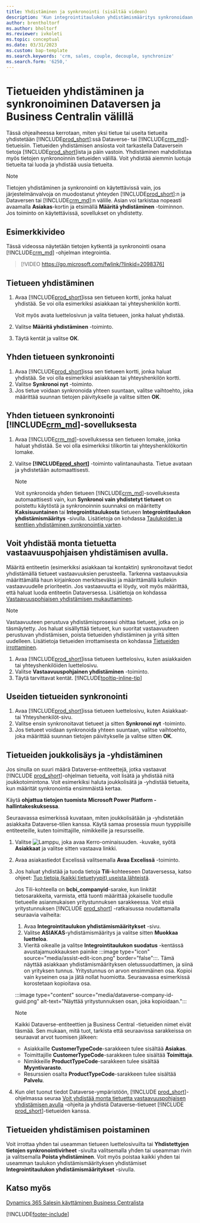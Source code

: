 ```yaml
---
title: Yhdistäminen ja synkronointi (sisältää videon)
description: 'Kun integrointitaulukon yhdistämismääritys synkronoidaan, yhdistettyjen Business Central- ja Dynamics 365 Sales -taulukoiden kaikkien tietueiden tiedot voidaan synkronoida.'
author: brentholtorf
ms.author: bholtorf
ms.reviewer: ivkoleti
ms.topic: conceptual
ms.date: 03/31/2023
ms.custom: bap-template
ms.search.keywords: 'crm, sales, couple, decouple, synchronize'
ms.search.form: '6250,'
---
```


# Tietueiden yhdistäminen ja synkronoiminen Dataversen ja Business Centralin välillä

Tässä ohjeaiheessa kerrotaan, miten yksi tietue tai useita tietueita yhdistetään [!INCLUDE[prod_short](includes/prod_short.md)]:ssä Dataverse- tai [!INCLUDE[crm_md](includes/crm_md.md)]-tietueisiin. Tietueiden yhdistämisen ansiosta voit tarkastella Dataversein tietoja [!INCLUDE[prod_short](includes/prod_short.md)]ista ja päin vastoin. Yhdistäminen mahdollistaa myös tietojen synkronoinnin tietueiden välillä. Voit yhdistää aiemmin luotuja tietueita tai luoda ja yhdistää uusia tietueita.

> [!NOTE]
> Tietojen yhdistäminen ja synkronointi on käytettävissä vain, jos järjestelmänvalvoja on muodostanut yhteyden [!INCLUDE[prod_short](includes/prod_short.md)]:n ja Dataversen tai [!INCLUDE[crm_md](includes/crm_md.md)]:n välille. Asian voi tarkistaa nopeasti avaamalla **Asiakas**-kortin ja etsimällä **Määritä yhdistäminen** -toiminnon. Jos toiminto on käytettävissä, sovellukset on yhdistetty.

## Esimerkkivideo

Tässä videossa näytetään tietojen kytkentä ja synkronointi osana [!INCLUDE[crm_md](includes/crm_md.md)] -ohjelman integrointia.

> [!VIDEO https://go.microsoft.com/fwlink/?linkid=2098376]

## Tietueen yhdistäminen  

1. Avaa [!INCLUDE[prod_short](includes/prod_short.md)]issa sen tietueen kortti, jonka haluat yhdistää. Se voi olla esimerkiksi asiakkaan tai yhteyshenkilön kortti.  

    Voit myös avata luettelosivun ja valita tietueen, jonka haluat yhdistää.  

2. Valitse **Määritä yhdistäminen** -toiminto.  
3. Täytä kentät ja valitse **OK**.  

## Yhden tietueen synkronointi  

1. Avaa [!INCLUDE[prod_short](includes/prod_short.md)]issa sen tietueen kortti, jonka haluat yhdistää. Se voi olla esimerkiksi asiakkaan tai yhteyshenkilön kortti.  
2. Valitse **Synkronoi nyt** -toiminto.  
3. Jos tietue voidaan synkronoida yhteen suuntaan, valitse vaihtoehto, joka määrittää suunnan tietojen päivitykselle ja valitse sitten **OK**.  

## Yhden tietueen synkronointi [!INCLUDE[crm_md](includes/crm_md.md)]-sovelluksesta  

1. Avaa [!INCLUDE[crm_md](includes/crm_md.md)]-sovelluksessa sen tietueen lomake, jonka haluat yhdistää. Se voi olla esimerkiksi tilikortin tai yhteyshenkilökortin lomake.  
2. Valitse **[!INCLUDE[prod_short](includes/prod_short.md)]** -toiminto valintanauhasta. Tietue avataan ja yhdistetään automaattisesti.

    > [!Note]
    > Voit synkronoida yhden tietueen [!INCLUDE[crm_md](includes/crm_md.md)]-sovelluksesta automaattisesti vain, kun **Synkronoi vain yhdistetyt tietueet** on poistettu käytöstä ja synkronoinnin suunnaksi on määritetty **Kaksisuuntainen** tai **Integrointitaulukosta** tietueen **Integrointitaulukon yhdistämismääritys** -sivulla. Lisätietoja on kohdassa [Taulukoiden ja kenttien yhdistäminen synkronointia varten](admin-how-to-modify-table-mappings-for-synchronization.md#create-new-records).

## Voit yhdistää monta tietuetta vastaavuuspohjaisen yhdistämisen avulla.

Määritä entiteetin (esimerkiksi asiakkaan tai kontaktin) synkronoitavat tiedot yhdistämällä tietueet vastaavuuksien perusteella. Tarkenna vastaavuuksia määrittämällä haun kirjainkoon merkitseväksi ja määrittämällä kullekin vastaavuudelle prioriteetin. Jos vastaavuutta ei löydy, voit myös määrittää, että haluat luoda entiteetin Dataversessa. Lisätietoja on kohdassa [Vastaavuuspohjaisen yhdistämisen mukauttaminen](admin-how-to-set-up-a-dynamics-crm-connection.md#customize-the-match-based-coupling).  

> [!NOTE]
> Vastaavuuteen perustuva yhdistämisprosessi ohittaa tietueet, jotka on jo täsmäytetty. Jos haluat sisällyttää tietueet, kun suoritat vastaavuuteen perustuvan yhdistämisen, poista tietueiden yhdistäminen ja yritä sitten uudelleen. Lisätietoja tietueiden irrottamisesta on kohdassa [Tietueiden irrottaminen](#uncoupling-records).

1. Avaa [!INCLUDE[prod_short](includes/prod_short.md)]issa tietueen luettelosivu, kuten asiakkaiden tai yhteyshenkilöiden luettelosivu.
2. Valitse **Vastaavuuspohjainen yhdistäminen** -toiminto.
3. Täytä tarvittavat kentät. [!INCLUDE[tooltip-inline-tip](includes/tooltip-inline-tip_md.md)]

## Useiden tietueiden synkronointi  

1. Avaa [!INCLUDE[prod_short](includes/prod_short.md)]issa tietueen luettelosivu, kuten Asiakkaat- tai Yhteyshenkilöt-sivu.  
2. Valitse ensin synkronoitavat tietueet ja sitten **Synkronoi nyt** -toiminto.  
3. Jos tietueet voidaan synkronoida yhteen suuntaan, valitse vaihtoehto, joka määrittää suunnan tietojen päivitykselle ja valitse sitten **OK**.  

## Tietueiden joukkolisäys ja -yhdistäminen

Jos sinulla on suuri määrä  Dataverse-entiteettejä, jotka vastaavat [!INCLUDE [prod_short](includes/prod_short.md)]-ohjelman tietueita, voit lisätä ja yhdistää niitä joukkotoimintona. Voit esimerkiksi haluta joukkolisätä ja -yhdistää tietueita, kun määrität synkronointia ensimmäistä kertaa.

Käytä **ohjattua tietojen tuomista** **Microsoft Power Platform -hallintakeskuksessa**.

Seuraavassa esimerkissä kuvataan, miten joukkolisätään ja -yhdistetään asiakkaita Dataverse-tilien kanssa. Käytä samaa prosessia muun tyyppisille entiteeteille, kuten toimittajille, nimikkeille ja resursseille.

1. Valitse ![Lamppu, joka avaa Kerro-ominaisuuden.](media/ui-search/search_small.png "Kerro, mitä haluat tehdä") -kuvake, syötä **Asiakkaat** ja valitse sitten vastaava linkki.
2. Avaa asiakastiedot Excelissä valitsemalla **Avaa Excelissä** -toiminto. <!--Don't they need to choose the customers that they want to import to Dataverse?-->
3. Jos haluat yhdistää ja tuoda tietoja **Tili**-kohteeseen Dataversessa, katso ohjeet: [Tuo tietoja (kaikki tietuetyypit) useista lähteistä](/power-platform/admin/import-data-all-record-types).  

    Jos Tili-kohteella on **bcbi_companyid**-sarake, kun linkität tietosarakkeita, varmista, että tuonti määrittää jokaiselle tuodulle tietueelle asianmukaisen yritystunnuksen sarakkeessa. Voit etsiä yritystunnuksen [!INCLUDE [prod_short](includes/prod_short.md)] -ratkaisussa noudattamalla seuraavia vaiheita:

    1. Avaa **Integrointitaulukon yhdistämismääritykset** -sivu.
    2. Valitse **ASIAKAS**-yhdistämismääritys ja valitse sitten **Muokkaa luetteloa**.
    3. Vieritä oikealle ja valitse **Integrointitaulukon suodatus** -kentässä avustajamuokkauksen painike :::image type="icon" source="media/assist-edit-icon.png" border="false":::. Tämä näyttää asiakkaan yhdistämismäärityksen oletussuodattimen, ja siinä on yrityksen tunnus. Yritystunnus on arvon ensimmäinen osa. Kopioi vain kyseinen osa ja jätä nollat huomiotta. Seuraavassa esimerkissä korostetaan kopioitava osa.

    :::image type="content" source="media/dataverse-company-id-guid.png" alt-text="Näyttää yritystunnuksen osan, joka kopioidaan.":::

    > [!NOTE]
    > Kaikki Dataverse-entiteettien ja Business Central -tietueiden nimet eivät täsmää. Sen mukaan, mitä tuot, tarkista että seuraavissa sarakkeissa on seuraavat arvot tuomisen jälkeen:
    >
    >* Asiakkaille **CustomerTypeCode**-sarakkeen tulee sisältää **Asiakas**.
    >* Toimittajille **CustomerTypeCode**-sarakkeen tulee sisältää **Toimittaja**. 
    >* Nimikkeille **ProductTypeCode**-sarakkeen tulee sisältää **Myyntivarasto**.
    >* Resurssien osalta **ProductTypeCode**-sarakkeen tulee sisältää **Palvelu**.
 
4. Kun olet tuonut tiedot Dataverse-ympäristöön, [!INCLUDE [prod_short](includes/prod_short.md)]-ohjelmassa seuraa [Voit yhdistää monta tietuetta vastaavuuspohjaisen yhdistämisen avulla](#to-couple-multiple-records-using-match-based-coupling) -ohjeita ja yhdistä Dataverse-tietueet [!INCLUDE [prod_short](includes/prod_short.md)]-tietueiden kanssa. 

## Tietueiden yhdistämisen poistaminen

Voit irrottaa yhden tai useamman tietueen luettelosivuilta tai **Yhdistettyjen tietojen synkronointivirheet** -sivulta valitsemalla yhden tai useamman rivin ja valitsemalla **Poista yhdistäminen**. Voit myös poistaa kaikki yhden tai useamman taulukon yhdistämismäärityksen yhdistämiset **Integrointitaulukon yhdistämismääritykset** -sivulla.

## Katso myös  

[Dynamics 365 Salesin käyttäminen Business Centralista](marketing-integrate-dynamicscrm.md)


[!INCLUDE[footer-include](includes/footer-banner.md)]